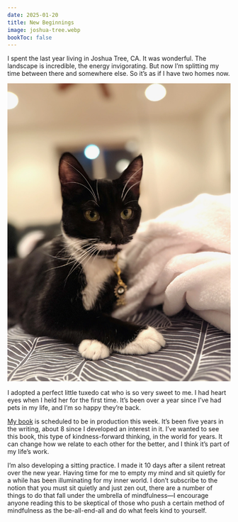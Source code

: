 ```yaml
---
date: 2025-01-20
title: New Beginnings
image: joshua-tree.webp
bookToc: false
---
```


I spent the last year living in Joshua Tree, CA. It was wonderful. The landscape is incredible, the energy invigorating. But now I’m splitting my time between there and somewhere else. So it’s as if I have two homes now.

![Dahlia](./kitty.webp)

I adopted a perfect little tuxedo cat who is so very sweet to me. I had heart eyes when I held her for the first time. It’s been over a year since I’ve had pets in my life, and I’m so happy they’re back.

[My book](/we-need-to-talk) is scheduled to be in production this week. It’s been five years in the writing, about 8 since I developed an interest in it. I’ve wanted to see this book, this type of kindness-forward thinking, in the world for years. It can change how we relate to each other for the better, and I think it’s part of my life’s work.

I’m also developing a sitting practice. I made it 10 days after a silent retreat over the new year. Having time for me to empty my mind and sit quietly for a while has been illuminating for my inner world. I don’t subscribe to the notion that you must sit quietly and just zen out, there are a number of things to do that fall under the umbrella of mindfulness—I encourage anyone reading this to be skeptical of those who push a certain method of mindfulness as the be-all-end-all and do what feels kind to yourself.